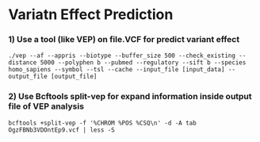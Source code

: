 # Variatn Effect Prediction

### 1) Use a tool (like VEP) on file.VCF for predict variant effect
```
./vep --af --appris --biotype --buffer_size 500 --check_existing --distance 5000 --polyphen b --pubmed --regulatory --sift b --species homo_sapiens --symbol --tsl --cache --input_file [input_data] --output_file [output_file]
```
### 2) Use Bcftools split-vep for expand information inside output file of VEP analysis
```
bcftools +split-vep -f '%CHROM %POS %CSQ\n' -d -A tab OgzFBNb3VDOntEp9.vcf | less -S
```

